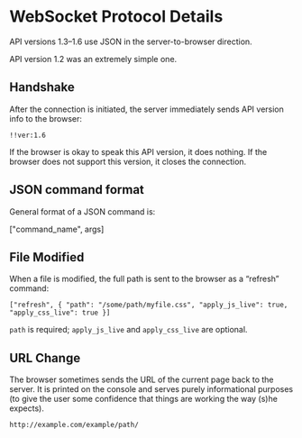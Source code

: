 WebSocket Protocol Details
==========================


API versions 1.3–1.6 use JSON in the server-to-browser direction.

API version 1.2 was an extremely simple one.


Handshake
---------

After the connection is initiated, the server immediately sends API version info to the browser:

    !!ver:1.6

If the browser is okay to speak this API version, it does nothing. If the browser does not support this version, it closes the connection.


JSON command format
-------------------

General format of a JSON command is:

["command_name", args]


File Modified
-------------

When a file is modified, the full path is sent to the browser as a “refresh” command:

    ["refresh", { "path": "/some/path/myfile.css", "apply_js_live": true, "apply_css_live": true }]

`path` is required; `apply_js_live` and `apply_css_live` are optional.


URL Change
----------

The browser sometimes sends the URL of the current page back to the server. It is printed on the console and serves purely informational purposes (to give the user some confidence that things are working the way (s)he expects).

    http://example.com/example/path/
